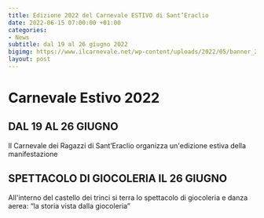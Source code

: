 ```yaml
---
title: Edizione 2022 del Carnevale ESTIVO di Sant’Eraclio
date: 2022-06-15 07:00:00 +01:00
categories:
- News
subtitle: dal 19 al 26 giugno 2022
bigimg: https://www.ilcarnevale.net/wp-content/uploads/2022/05/banner_2022.jpg
layout: post
---
```

# Carnevale Estivo 2022
## DAL 19 AL 26 GIUGNO

Il Carnevale dei Ragazzi di Sant’Eraclio organizza un'edizione estiva della manifestazione

## SPETTACOLO DI GIOCOLERIA IL 26 GIUGNO
All'interno del castello dei trinci si terra lo spettacolo di giocoleria e danza aerea: “la storia vista dalla giocoleria”

